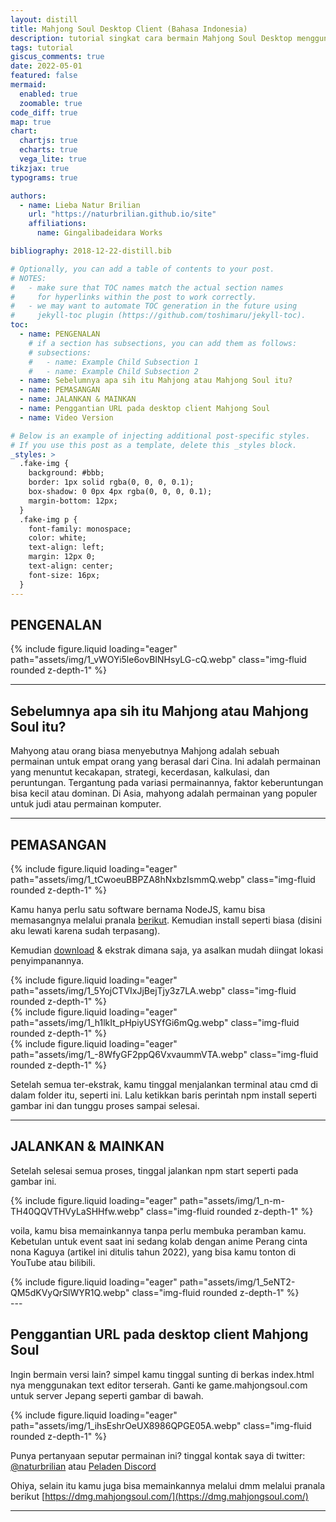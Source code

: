 ```yaml
---
layout: distill
title: Mahjong Soul Desktop Client (Bahasa Indonesia)
description: tutorial singkat cara bermain Mahjong Soul Desktop menggunakan klien tidak resmi (sudah tidak berlaku)
tags: tutorial
giscus_comments: true
date: 2022-05-01
featured: false
mermaid:
  enabled: true
  zoomable: true
code_diff: true
map: true
chart:
  chartjs: true
  echarts: true
  vega_lite: true
tikzjax: true
typograms: true

authors:
  - name: Lieba Natur Brilian
    url: "https://naturbrilian.github.io/site"
    affiliations:
      name: Gingalibadeidara Works

bibliography: 2018-12-22-distill.bib

# Optionally, you can add a table of contents to your post.
# NOTES:
#   - make sure that TOC names match the actual section names
#     for hyperlinks within the post to work correctly.
#   - we may want to automate TOC generation in the future using
#     jekyll-toc plugin (https://github.com/toshimaru/jekyll-toc).
toc:
  - name: PENGENALAN
    # if a section has subsections, you can add them as follows:
    # subsections:
    #   - name: Example Child Subsection 1
    #   - name: Example Child Subsection 2
  - name: Sebelumnya apa sih itu Mahjong atau Mahjong Soul itu?
  - name: PEMASANGAN
  - name: JALANKAN & MAINKAN
  - name: Penggantian URL pada desktop client Mahjong Soul
  - name: Video Version

# Below is an example of injecting additional post-specific styles.
# If you use this post as a template, delete this _styles block.
_styles: >
  .fake-img {
    background: #bbb;
    border: 1px solid rgba(0, 0, 0, 0.1);
    box-shadow: 0 0px 4px rgba(0, 0, 0, 0.1);
    margin-bottom: 12px;
  }
  .fake-img p {
    font-family: monospace;
    color: white;
    text-align: left;
    margin: 12px 0;
    text-align: center;
    font-size: 16px;
  }
---
```


## PENGENALAN
<div class="row mt-3">
    <div class="col-sm mt-3 mt-md-0">
        {% include figure.liquid loading="eager" path="assets/img/1_vWOYi5le6ovBINHsyLG-cQ.webp" class="img-fluid rounded z-depth-1" %}
    </div>
</div>

---

## Sebelumnya apa sih itu Mahjong atau Mahjong Soul itu? ##
Mahyong atau orang biasa menyebutnya Mahjong adalah sebuah permainan untuk empat orang yang berasal dari Cina. Ini adalah permainan yang menuntut kecakapan, strategi, kecerdasan, kalkulasi, dan peruntungan. Tergantung pada variasi permainannya, faktor keberuntungan bisa kecil atau dominan. Di Asia, mahyong adalah permainan yang populer untuk judi atau permainan komputer.

---

## PEMASANGAN ##

<div class="row mt-3">
    <div class="col-sm mt-3 mt-md-0">
        {% include figure.liquid loading="eager" path="assets/img/1_tCwoeuBBPZA8hNxbzIsmmQ.webp" class="img-fluid rounded z-depth-1" %}
    </div>
</div>

Kamu hanya perlu satu software bernama NodeJS, kamu bisa memasangnya melalui pranala [berikut](https://www.google.com/url?q=https%3A%2F%2Fnodejs.org%2Fen%2Fdownload%2Fcurrent%2F&sa=D&sntz=1&usg=AOvVaw2NBLQNRYaH0g2zYL7qEUe2). Kemudian install seperti biasa (disini aku lewati karena sudah terpasang).

Kemudian [download](https://github.com/berpergian/MahjongSoul-Dekstop) & ekstrak dimana saja, ya asalkan mudah diingat lokasi penyimpanannya.

<div class="row mt-3">
    <div class="col-sm mt-3 mt-md-0">
        {% include figure.liquid loading="eager" path="assets/img/1_5YojCTVIxJjBejTjy3z7LA.webp" class="img-fluid rounded z-depth-1" %}
    </div>
</div>

<div class="row mt-3">
    <div class="col-sm mt-3 mt-md-0">
        {% include figure.liquid loading="eager" path="assets/img/1_h1lkIt_pHpiyUSYfGi6mQg.webp" class="img-fluid rounded z-depth-1" %}
    </div>
</div>

<div class="row mt-3">
    <div class="col-sm mt-3 mt-md-0">
        {% include figure.liquid loading="eager" path="assets/img/1_-8WfyGF2ppQ6VxvaummVTA.webp" class="img-fluid rounded z-depth-1" %}
    </div>
</div>

Setelah semua ter-ekstrak, kamu tinggal menjalankan terminal atau cmd di dalam folder itu, seperti ini. Lalu ketikkan baris perintah npm install seperti gambar ini dan tunggu proses sampai selesai.

---

## JALANKAN & MAINKAN ##
Setelah selesai semua proses, tinggal jalankan npm start seperti pada gambar ini.

<div class="row mt-3">
    <div class="col-sm mt-3 mt-md-0">
        {% include figure.liquid loading="eager" path="assets/img/1_n-m-TH40QQVTHVyLaSHHfw.webp" class="img-fluid rounded z-depth-1" %}
    </div>
</div>

voila, kamu bisa memainkannya tanpa perlu membuka peramban kamu. Kebetulan untuk event saat ini sedang kolab dengan anime Perang cinta nona Kaguya (artikel ini ditulis tahun 2022), yang bisa kamu tonton di YouTube atau bilibili.

<div class="row mt-3">
    <div class="col-sm mt-3 mt-md-0">
        {% include figure.liquid loading="eager" path="assets/img/1_5eNT2-QM5dKVyQrSlWYR1Q.webp" class="img-fluid rounded z-depth-1" %}
    </div>
</div>
---

## Penggantian URL pada desktop client Mahjong Soul ##
Ingin bermain versi lain? simpel kamu tinggal sunting di berkas index.html nya menggunakan text editor terserah. Ganti ke game.mahjongsoul.com untuk server Jepang seperti gambar di bawah.

<div class="row mt-3">
    <div class="col-sm mt-3 mt-md-0">
        {% include figure.liquid loading="eager" path="assets/img/1_ihsEshrOeUX8986QPGE05A.webp" class="img-fluid rounded z-depth-1" %}
    </div>
</div>

Punya pertanyaan seputar permainan ini? tinggal kontak saya di twitter: [@naturbrilian](https://twitter.com/naturbrilian) atau [Peladen Discord](https://go.naturbrilian.my.id/discord)

Ohiya, selain itu kamu juga bisa memainkannya melalui dmm melalui pranala berikut [https://dmg.mahjongsoul.com/](https://dmg.mahjongsoul.com/)

---
